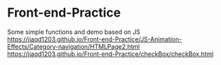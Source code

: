 # Front-end-Practice
Some simple functions and demo based on JS
https://jiaqd1203.github.io/Front-end-Practice/JS-Animation-Effects/Category-navigation/HTMLPage2.html
https://jiaqd1203.github.io/Front-end-Practice/checkBox/checkBox.html
